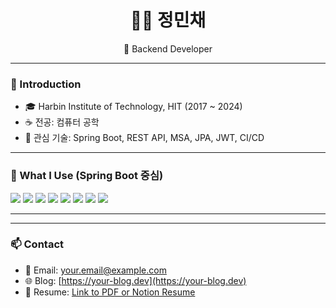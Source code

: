 <h1 align="center">
  👩‍💻 정민채
</h1>

<p align="center">
  💼 Backend Developer
</p>

---

### 🏫 Introduction

- 🎓 Harbin Institute of Technology, HIT (2017 ~ 2024)
- ☕ 전공: 컴퓨터 공학
- 💬 관심 기술: Spring Boot, REST API, MSA, JPA, JWT, CI/CD

---

### 🌱 What I Use (Spring Boot 중심)

<p>
  <img src="https://img.shields.io/badge/Java-007396?style=flat&logo=java&logoColor=white"/>
  <img src="https://img.shields.io/badge/Spring Boot-6DB33F?style=flat&logo=springboot&logoColor=white"/>
  <img src="https://img.shields.io/badge/JPA-59666C?style=flat&logo=hibernate&logoColor=white"/>
  <img src="https://img.shields.io/badge/Gradle-02303A?style=flat&logo=gradle&logoColor=white"/>
  <img src="https://img.shields.io/badge/MySQL-4479A1?style=flat&logo=mysql&logoColor=white"/>
  <img src="https://img.shields.io/badge/Redis-DC382D?style=flat&logo=redis&logoColor=white"/>
  <img src="https://img.shields.io/badge/Docker-2496ED?style=flat&logo=docker&logoColor=white"/>
  <img src="https://img.shields.io/badge/JWT-000000?style=flat&logo=jsonwebtokens&logoColor=white"/>
</p>

---



---

### 📫 Contact

- 💌 Email: your.email@example.com
- 🌐 Blog: [https://your-blog.dev](https://your-blog.dev)
- 📎 Resume: [Link to PDF or Notion Resume](#)

